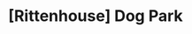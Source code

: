 ---
pid: rs207
title: "[Rittenhouse] Dog Park"
location_transcription: ideally in or near Rittenhouse
coordinates: "[-75.172034437989, 39.94935862032]"
zipcode: '19103'
gen_neighborhood: Center City
neighborhood: Rittenhouse Square,Avenue of The Arts,Logan Square,Fitler Square
outside_phl: 
age: '27'
age_range: 20-29
instagram: 
image_file_name: rs_207.jpg
proposal_transcription: One in every 8 visitors to R-house park comes in with one
  or more dogs in tow, but there's no place neat by for dogs, to really play. Sometimes
  people will drop their leashes so their dogs can run around, but it's dangerous.
  I've seen dogs run into the street. Putting up even a small fenced area devoted
  to the neighborhood dogs would transform the neighborhood and really go a long way
  to improving the neighborhood.
topic: Animals,Neighborhoods
topic_summary: 0, 0, 0
type: Park
keywords_other: Dog Park
credit: Erica Francis Rothbury
image_labels: 
twitter: 
facebook: 
permalink: "/monuments/rs207/"
layout: item-page
---
